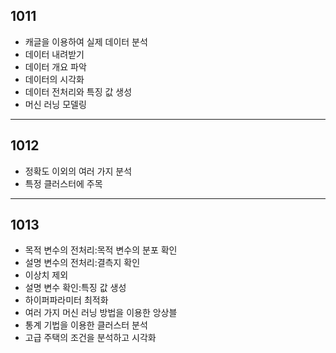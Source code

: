 ## 1011
* 캐글을 이용하여 실제 데이터 분석
* 데이터 내려받기
* 데이터 개요 파악
* 데이터의 시각화
* 데이터 전처리와 특징 값 생성
* 머신 러닝 모델링

---
## 1012
* 정확도 이외의 여러 가지 분석
* 특정 클러스터에 주목

---
## 1013
* 목적 변수의 전처리:목적 변수의 분포 확인
* 설명 변수의 전처리:결측지 확인
* 이상치 제외
* 설명 변수 확인:특징 값 생성
* 하이퍼파라미터 최적화
* 여러 가지 머신 러닝 방법을 이용한 앙상블
* 통계 기법을 이용한 클러스터 분석
* 고급 주택의 조건을 분석하고 시각화